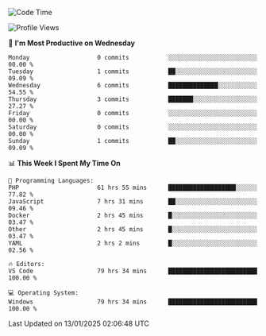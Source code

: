 <!--START_SECTION:waka-->
![Code Time](http://img.shields.io/badge/Code%20Time-3%2C852%20hrs%2031%20mins-blue)

![Profile Views](http://img.shields.io/badge/Profile%20Views-75-blue)

📅 **I'm Most Productive on Wednesday** 

```text
Monday                   0 commits           ░░░░░░░░░░░░░░░░░░░░░░░░░   00.00 % 
Tuesday                  1 commits           ██░░░░░░░░░░░░░░░░░░░░░░░   09.09 % 
Wednesday                6 commits           ██████████████░░░░░░░░░░░   54.55 % 
Thursday                 3 commits           ███████░░░░░░░░░░░░░░░░░░   27.27 % 
Friday                   0 commits           ░░░░░░░░░░░░░░░░░░░░░░░░░   00.00 % 
Saturday                 0 commits           ░░░░░░░░░░░░░░░░░░░░░░░░░   00.00 % 
Sunday                   1 commits           ██░░░░░░░░░░░░░░░░░░░░░░░   09.09 % 
```


📊 **This Week I Spent My Time On** 

```text
💬 Programming Languages: 
PHP                      61 hrs 55 mins      ███████████████████░░░░░░   77.82 % 
JavaScript               7 hrs 31 mins       ██░░░░░░░░░░░░░░░░░░░░░░░   09.46 % 
Docker                   2 hrs 45 mins       █░░░░░░░░░░░░░░░░░░░░░░░░   03.47 % 
Other                    2 hrs 45 mins       █░░░░░░░░░░░░░░░░░░░░░░░░   03.47 % 
YAML                     2 hrs 2 mins        █░░░░░░░░░░░░░░░░░░░░░░░░   02.56 % 

🔥 Editors: 
VS Code                  79 hrs 34 mins      █████████████████████████   100.00 % 

💻 Operating System: 
Windows                  79 hrs 34 mins      █████████████████████████   100.00 % 
```


 Last Updated on 13/01/2025 02:06:48 UTC
<!--END_SECTION:waka-->
